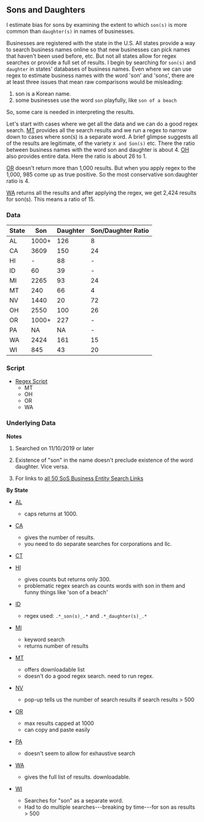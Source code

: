 ## Sons and Daughters

I estimate bias for sons by examining the extent to which `son(s)` is more common than `daughter(s)` in names of businesses. 

Businesses are registered with the state in the U.S. All states provide a way to search business names online so that new businesses can pick names that haven't been used before, etc. But not all states allow for regex searches or provide a full set of results. I begin by searching for `son(s)` and `daughter` in states' databases of business names. Even where we can use regex to estimate business names with the word 'son' and 'sons', there are at least three issues that mean raw comparisons would be misleading:

1. son is a Korean name. 
2. some businesses use the word `son` playfully, like `son of a beach`

So, some care is needed in interpreting the results.

Let's start with cases where we get all the data and we can do a good regex search. [MT](data/mt/) provides all the search results and we run a regex to narrow down to cases where son(s) is a separate word. A brief glimpse suggests all of the results are legitimate, of the variety `X and Son(s)` etc. There the ratio between business names with the word son and daughter is about 4. [OH](data/oh/) also provides entire data. Here the ratio is about 26 to 1.   

[OR](data/or/) doesn't return more than 1,000 results. But when you apply regex to the 1,000, 985 come up as true positive. So the most conservative son:daughter ratio is 4. 

[WA](data/wa/) returns all the results and after applying the regex, we get 2,424 results for son(s). This means a ratio of 15. 

### Data

| State | Son    | Daughter| Son/Daughter Ratio |
|-------|--------|---------|--------------------|
|  AL   |  1000+ |  126    |        8           |
|  CA   |  3609  |  150    |        24          |
|  HI   |   -    |  88     |        -           |
|  ID   |  60    |  39     |        -           |
|  MI   |  2265  |  93     |        24          |
|  MT   |  240   |  66     |        4           |
|  NV   |  1440  |  20     |        72          |
|  OH   |  2550  |  100    |        26          |
|  OR   |  1000+ |  227    |        -           |
|  PA   |   NA   |  NA     |        -           |
|  WA   |  2424  |  161    |        15          |
|  WI   |  845   |  43     |        20          |

### Script

* [Regex Script](scripts/dson.R)
    - MT
    - OH
    - OR
    - WA

### Underlying Data

**Notes**

1. Searched on 11/10/2019 or later

2. Existence of "son" in the name doesn't preclude existence of the word daughter. Vice versa. 

3. For links to [all 50 SoS Business Entity Search Links](https://www.llcuniversity.com/50-secretary-of-state-sos-business-entity-search/)

**By State**

* [AL](https://www.sos.alabama.gov/government-records/business-entity-records)
    - caps returns at 1000.

* [CA](https://businesssearch.sos.ca.gov/)
    - gives the number of results. 
    - you need to do separate searches for corporations and llc. 

* [CT](https://www.concord-sots.ct.gov/CONCORD/online?sn=PublicInquiry&eid=9740)

* [HI](https://hbe.ehawaii.gov/documents/search.html)
    - gives counts but returns only 300. 
    - problematic regex search as counts words with son in them and funny things like 'son of a beach'

* [ID](https://sosbiz.idaho.gov/search/business)
    - regex used: `.*_son(s)_.*` and `.*_daughter(s)_.*`

* [MI](https://cofs.lara.state.mi.us/SearchApi/Search/Search)
    - keyword search
    - returns number of results

* [MT](https://sosmt.gov/business/)
    - offers downloadable list
    - doesn't do a good regex search. need to run regex.

* [NV](https://esos.nv.gov/EntitySearch/OnlineEntitySearch)
    - pop-up tells us the number of search results if search results > 500

* [OR](http://egov.sos.state.or.us/br/pkg_web_name_srch_inq.login)
    - max results capped at 1000
    - can copy and paste easily

* [PA](https://www.corporations.pa.gov/Search/corpsearch) 
    - doesn't seem to allow for exhaustive search

* [WA](https://ccfs.sos.wa.gov/#/)
    - gives the full list of results. downloadable.

* [WI](https://www.wdfi.org/apps/CorpSearch/Advanced.aspx?type=Simple&q=son)
    - Searches for "son" as a separate word.
    - Had to do multiple searches---breaking by time---for son as results > 500

